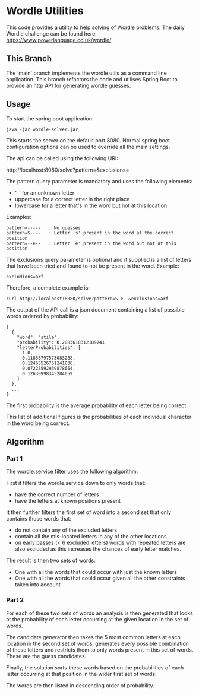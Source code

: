 Wordle Utilities
================

This code provides a utility to help solving of Wordle problems.
The daily Wordle challenge can be found here: https://www.powerlanguage.co.uk/wordle/

This Branch
-----------

The 'main' branch implements the wordle utils as a command line application.
This branch refactors the code and utilises Spring Boot to provide an http
API for generating wordle guesses.

Usage
-----
To start the spring boot application:

    java -jar wordle-solver.jar

This starts the server on the default port 8080. Normal spring boot configuration
options can be used to override all the main settings.

The api can be called using the following URI:

   http://localhost:8080/solve?pattern=<pattern>&exclusions=<exclusions>

The pattern query parameter is mandatory and uses the following elements:

* '-' for an unknown letter
* uppercase for a correct letter in the right place
* lowercase for a letter that's in the word but not at this location

Examples:

    pattern=-----   : No guesses
    pattern=S----   : Letter 's' present in the word at the correct position
    pattern=--e--   : Letter 'e' present in the word but not at this position

The exclusions query parameter is optional and if supplied is a list of letters that have been tried and found to
not be present in the word. Example:

    excludions=arf

Therefore, a complete example is:

    curl http://localhost:8080/solve?pattern=S-e--&exclusions=arf

The output of the API call is a json document containing a list of possible words ordered by probability:

    [
      {
        "word": "stile",
        "probability": 0.2883618312189741 
        "letterProbabilities": [
          1.0, 
          0.11858797573083288, 
          0.12465526751241036, 
          0.07225592939878654, 
          0.12630998345284059
        ]
      },
      ...
    }

The first probability is the average probability of each letter being correct.

This list of additional figures is the probabilities of each individual character in the word being correct.

Algorithm
---------

### Part 1
The wordle.service filter uses the following algorithm:

First it filters the wordle.service down to only words that:

* have the correct number of letters
* have the letters at known positions present

It then further filters the first set of word into a second set that only contains those words  that:

* do not contain any of the excluded letters
* contain all the mis-located letters in any of the other locations
* on early passes (< 6 excluded letters) words with repeated letters
are also excluded as this increases the chances of early letter matches.

The result is then two sets of words:

* One with all the words that could occur with just the known letters
* One with all the words that could occur given all the other constraints taken into account

### Part 2
For each of these two sets of words an analysis is then generated that looks
at the probability of each letter occurring at the given location in the set of words.

The candidate generator then takes the 5 most common letters at each location in the
second set of words, generates every possible combination of these letters and restricts
them to only words present in this set of words. These are the guess candidates.

Finally, the solution sorts these words based on the probabilities of each letter
occurring at that position in the wider first set of words.

The words are then listed in descending order of probability.


